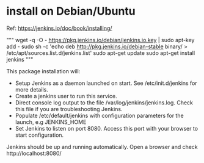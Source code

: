 # install on Debian/Ubuntu
Ref: https://jenkins.io/doc/book/installing/

"""
wget -q -O - https://pkg.jenkins.io/debian/jenkins.io.key | sudo apt-key add -
sudo sh -c 'echo deb http://pkg.jenkins.io/debian-stable binary/ > /etc/apt/sources.list.d/jenkins.list'
sudo apt-get update
sudo apt-get install jenkins
"""

This package installation will:
- Setup Jenkins as a daemon launched on start. See /etc/init.d/jenkins for more details.
- Create a jenkins user to run this service.
- Direct console log output to the file /var/log/jenkins/jenkins.log. Check this file if you are troubleshooting Jenkins.
- Populate /etc/default/jenkins with configuration parameters for the launch, e.g JENKINS_HOME
- Set Jenkins to listen on port 8080. Access this port with your browser to start configuration.

Jenkins should be up and running automatically.
Open a browser and check http://localhost:8080/
